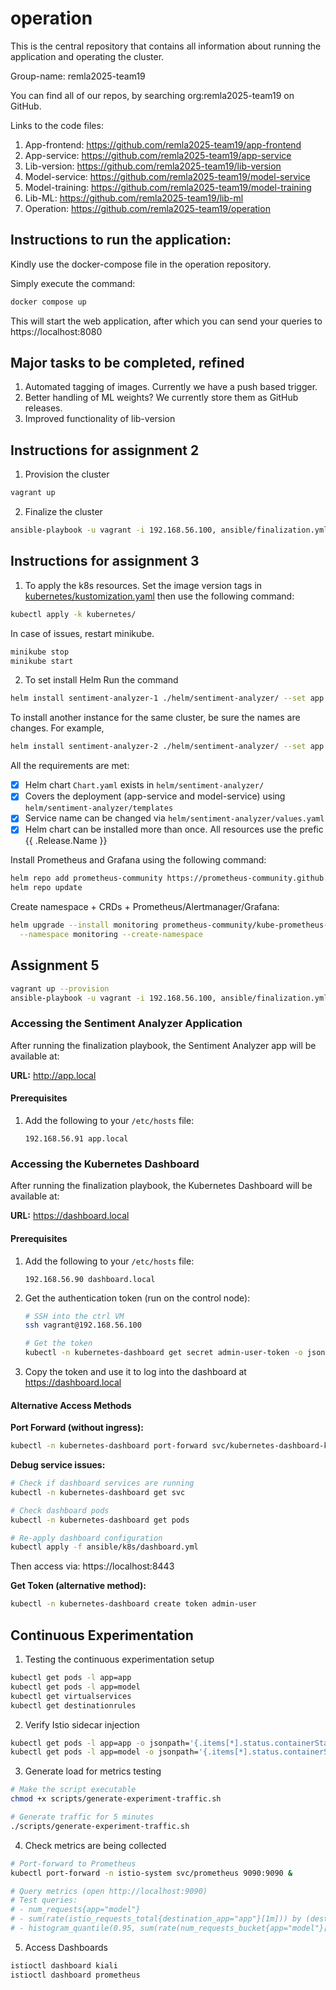 # operation

This is the central repository that contains all information about running the application and operating the cluster.

Group-name: remla2025-team19

You can find all of our repos, by searching org:remla2025-team19 on GitHub.

Links to the code files:

1. App-frontend: https://github.com/remla2025-team19/app-frontend
2. App-service: https://github.com/remla2025-team19/app-service
3. Lib-version: https://github.com/remla2025-team19/lib-version
4. Model-service: https://github.com/remla2025-team19/model-service
5. Model-training: https://github.com/remla2025-team19/model-training
6. Lib-ML: https://github.com/remla2025-team19/lib-ml
7. Operation: https://github.com/remla2025-team19/operation

## Instructions to run the application:

Kindly use the docker-compose file in the operation repository.

Simply execute the command:

```bash
docker compose up
```

This will start the web application, after which you can send your queries to https://localhost:8080

## Major tasks to be completed, refined

1. Automated tagging of images. Currently we have a push based trigger.
2. Better handling of ML weights? We currently store them as GitHub releases.
3. Improved functionality of lib-version

## Instructions for assignment 2

1. Provision the cluster

```bash
vagrant up
```

2. Finalize the cluster

```bash
ansible-playbook -u vagrant -i 192.168.56.100, ansible/finalization.yml
```

## Instructions for assignment 3

1. To apply the k8s resources. Set the image version tags in [kubernetes/kustomization.yaml](./kubernetes/kustomization.yaml) then use the following command:

```bash
kubectl apply -k kubernetes/
```

In case of issues, restart minikube.

```bash
minikube stop
minikube start
```

2. To set install Helm
   Run the command

```bash
helm install sentiment-analyzer-1 ./helm/sentiment-analyzer/ --set app.ingress.host=app1.local
```

To install another instance for the same cluster, be sure the names are changes. For example,

```bash
helm install sentiment-analyzer-2 ./helm/sentiment-analyzer/ --set app.ingress.host=app2.local --set model.service.port=5002
```

All the requirements are met:

-   [x] Helm chart `Chart.yaml` exists in `helm/sentiment-analyzer/`
-   [x] Covers the deployment (app-service and model-service) using `helm/sentiment-analyzer/templates`
-   [x] Service name can be changed via `helm/sentiment-analyzer/values.yaml`
-   [x] Helm chart can be installed more than once. All resources use the prefic {{ .Release.Name }}

Install Prometheus and Grafana using the following command:

```bash
helm repo add prometheus-community https://prometheus-community.github.io/helm-charts
helm repo update
```

Create namespace + CRDs + Prometheus/Alertmanager/Grafana:

```bash
helm upgrade --install monitoring prometheus-community/kube-prometheus-stack \
  --namespace monitoring --create-namespace
```

## Assignment 5

```bash
vagrant up --provision
ansible-playbook -u vagrant -i 192.168.56.100, ansible/finalization.yml
```

### Accessing the Sentiment Analyzer Application

After running the finalization playbook, the Sentiment Analyzer app will be available at:

**URL:** http://app.local

#### Prerequisites

1. Add the following to your `/etc/hosts` file:

    ```
    192.168.56.91 app.local
    ```

### Accessing the Kubernetes Dashboard

After running the finalization playbook, the Kubernetes Dashboard will be available at:

**URL:** https://dashboard.local

#### Prerequisites

1. Add the following to your `/etc/hosts` file:

    ```
    192.168.56.90 dashboard.local
    ```

2. Get the authentication token (run on the control node):

    ```bash
    # SSH into the ctrl VM
    ssh vagrant@192.168.56.100

    # Get the token
    kubectl -n kubernetes-dashboard get secret admin-user-token -o jsonpath='{.data.token}' | base64 -d
    ```

3. Copy the token and use it to log into the dashboard at https://dashboard.local

#### Alternative Access Methods

**Port Forward (without ingress):**

```bash
kubectl -n kubernetes-dashboard port-forward svc/kubernetes-dashboard-kong-proxy 8443:443
```

**Debug service issues:**

```bash
# Check if dashboard services are running
kubectl -n kubernetes-dashboard get svc

# Check dashboard pods
kubectl -n kubernetes-dashboard get pods

# Re-apply dashboard configuration
kubectl apply -f ansible/k8s/dashboard.yml
```

Then access via: https://localhost:8443

**Get Token (alternative method):**

```bash
kubectl -n kubernetes-dashboard create token admin-user
```
## Continuous Experimentation
1. Testing the continuous experimentation setup
```bash
kubectl get pods -l app=app
kubectl get pods -l app=model
kubectl get virtualservices
kubectl get destinationrules

```

2. Verify Istio sidecar injection
```bash
kubectl get pods -l app=app -o jsonpath='{.items[*].status.containerStatuses[*].name}'
kubectl get pods -l app=model -o jsonpath='{.items[*].status.containerStatuses[*].name}'

```

3. Generate load for metrics testing
```bash
# Make the script executable
chmod +x scripts/generate-experiment-traffic.sh

# Generate traffic for 5 minutes
./scripts/generate-experiment-traffic.sh
```

4. Check metrics are being collected
```bash
# Port-forward to Prometheus
kubectl port-forward -n istio-system svc/prometheus 9090:9090 &

# Query metrics (open http://localhost:9090)
# Test queries:
# - num_requests{app="model"}
# - sum(rate(istio_requests_total{destination_app="app"}[1m])) by (destination_version)
# - histogram_quantile(0.95, sum(rate(num_requests_bucket{app="model"}[5m])) by (le, version))

```

5. Access Dashboards
```bash
istioctl dashboard kiali
istioctl dashboard prometheus
```